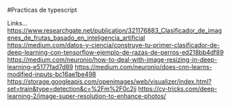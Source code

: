 
#Practicas de typescript


Links...
https://www.researchgate.net/publication/321176883_Clasificador_de_imagenes_de_frutas_basado_en_inteligencia_artificial
https://medium.com/datos-y-ciencia/construye-tu-primer-clasificador-de-deep-learning-con-tensorflow-ejemplo-de-razas-de-perros-ed218bb4df89
https://medium.com/neuronio/how-to-deal-with-image-resizing-in-deep-learning-e5177fad7d89
https://medium.com/neuronio/does-cnn-learns-modified-inputs-bc16ae1be498
https://storage.googleapis.com/openimages/web/visualizer/index.html?set=train&type=detection&c=%2Fm%2F0c2jj
https://cv-tricks.com/deep-learning-2/image-super-resolution-to-enhance-photos/
